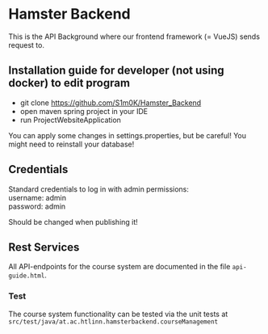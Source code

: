 # Hamster Backend

This is the API Background where our frontend framework (= VueJS) sends request to.

## Installation guide for developer (not using docker) to edit program

- git clone https://github.com/S1m0K/Hamster_Backend
- open maven spring project in your IDE
- run ProjectWebsiteApplication 

You can apply some changes in settings.properties, but be careful! You might need to reinstall your database!

## Credentials

Standard credentials to log in with admin permissions:  
username: admin  
password: admin  

Should be changed when publishing it!

## Rest Services

All API-endpoints for the course system are documented in the file `api-guide.html`.

### Test

The course system functionality can be tested via the unit tests at `src/test/java/at.ac.htlinn.hamsterbackend.courseManagement`
